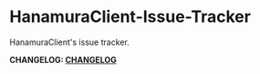 # HanamuraClient-Issue-Tracker
HanamuraClient's issue tracker.

**CHANGELOG: [CHANGELOG](./CHANGELOG.md)**
